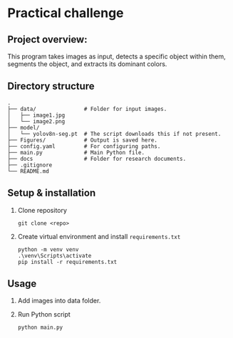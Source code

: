 # Practical challenge 

## Project overview:
This program takes images as input, detects a specific object within them, segments the object, and extracts its dominant colors.

## Directory structure
```
.
├── data/               # Folder for input images.
│   ├── image1.jpg
│   └── image2.png      
├── model/
│   └── yolov8n-seg.pt  # The script downloads this if not present.
├── Figures/            # Output is saved here.
├── config.yaml         # For configuring paths.
├── main.py             # Main Python file.
├── docs                # Folder for research documents. 
├── .gitignore          
└── README.md

```


## Setup & installation

1. Clone repository

    ```
    git clone <repo>
    ```

2. Create virtual environment and install `requirements.txt`

    ```
    python -m venv venv
    .\venv\Scripts\activate
    pip install -r requirements.txt
    ```

## Usage
1. Add images into data folder.
3. Run Python script

    ```
    python main.py
    ```

